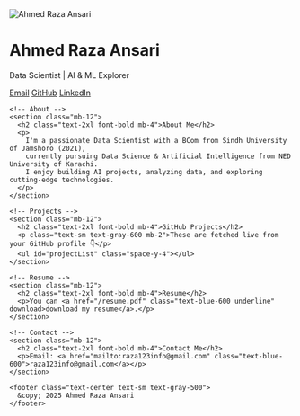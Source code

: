 <!DOCTYPE html>
<html lang="en">
<head>
  <meta charset="UTF-8" />
  <meta name="viewport" content="width=device-width, initial-scale=1.0"/>
  <title>Ahmed Raza Ansari | Data Scientist</title>
  <link rel="stylesheet" href="https://cdn.jsdelivr.net/npm/tailwindcss@2.2.19/dist/tailwind.min.css" />
</head>
<body class="bg-gray-100 text-gray-800 font-sans">
  <div class="max-w-5xl mx-auto px-6 py-12">
    <!-- Header -->
    <div class="text-center mb-12">
      <img class="w-32 h-32 mx-auto rounded-full border-4 border-blue-500 shadow-lg" src="https://avatars.githubusercontent.com/u/138542786?v=4" alt="Ahmed Raza Ansari" />
      <h1 class="text-4xl font-bold mt-4">Ahmed Raza Ansari</h1>
      <p class="text-lg text-gray-600">Data Scientist | AI & ML Explorer</p>
      <div class="flex justify-center space-x-6 mt-4">
        <a href="mailto:raza123info@gmail.com" class="text-blue-500 hover:underline">Email</a>
        <a href="https://github.com/AhmedDataSC" class="text-blue-500 hover:underline" target="_blank">GitHub</a>
        <a href="https://www.linkedin.com/in/ahmed-raza-ansari-b442a2221" class="text-blue-500 hover:underline" target="_blank">LinkedIn</a>
      </div>
    </div>

    <!-- About -->
    <section class="mb-12">
      <h2 class="text-2xl font-bold mb-4">About Me</h2>
      <p>
        I'm a passionate Data Scientist with a BCom from Sindh University of Jamshoro (2021),
        currently pursuing Data Science & Artificial Intelligence from NED University of Karachi.
        I enjoy building AI projects, analyzing data, and exploring cutting-edge technologies.
      </p>
    </section>

    <!-- Projects -->
    <section class="mb-12">
      <h2 class="text-2xl font-bold mb-4">GitHub Projects</h2>
      <p class="text-sm text-gray-600 mb-2">These are fetched live from your GitHub profile 👇</p>
      <ul id="projectList" class="space-y-4"></ul>
    </section>

    <!-- Resume -->
    <section class="mb-12">
      <h2 class="text-2xl font-bold mb-4">Resume</h2>
      <p>You can <a href="/resume.pdf" class="text-blue-600 underline" download>download my resume</a>.</p>
    </section>

    <!-- Contact -->
    <section class="mb-12">
      <h2 class="text-2xl font-bold mb-4">Contact Me</h2>
      <p>Email: <a href="mailto:raza123info@gmail.com" class="text-blue-600">raza123info@gmail.com</a></p>
    </section>

    <footer class="text-center text-sm text-gray-500">
      &copy; 2025 Ahmed Raza Ansari
    </footer>
  </div>

  <script>
    // Fetch GitHub Repos
    fetch('https://api.github.com/users/AhmedDataSC/repos')
      .then(res => res.json())
      .then(repos => {
        const list = document.getElementById('projectList');
        repos.forEach(repo => {
          const li = document.createElement('li');
          li.innerHTML = \`
            <div class="bg-white shadow-md rounded-lg p-4">
              <h3 class="text-lg font-semibold text-blue-700">\${repo.name}</h3>
              <p class="text-sm text-gray-600 mb-2">\${repo.description || 'No description'}</p>
              <a href="\${repo.html_url}" target="_blank" class="text-sm text-blue-600 underline">View on GitHub</a>
            </div>\`;
          list.appendChild(li);
        });
      });
  </script>
</body>
</html>


